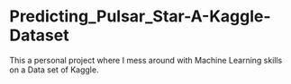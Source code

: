 # Predicting_Pulsar_Star-A-Kaggle-Dataset
This a personal project where I mess around with Machine Learning skills on a Data set of Kaggle.

